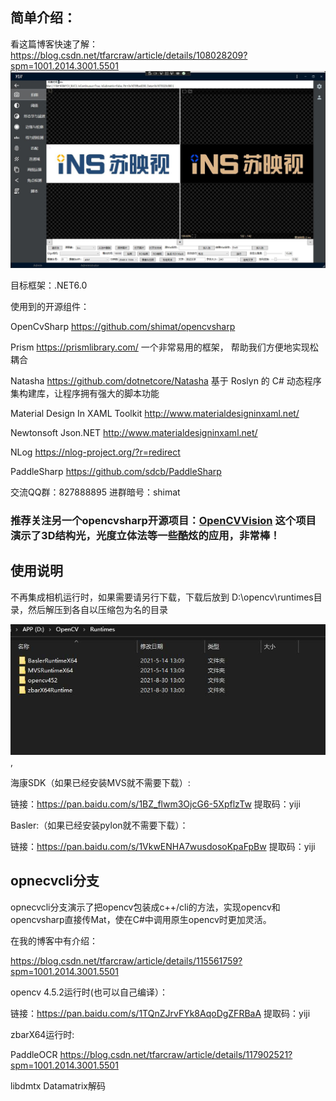 ## 简单介绍：
看这篇博客快速了解：
https://blog.csdn.net/tfarcraw/article/details/108028209?spm=1001.2014.3001.5501
 ![avatar](main.jpg)
 

目标框架：.NET6.0

使用到的开源组件：
 
OpenCvSharp  https://github.com/shimat/opencvsharp

Prism    https://prismlibrary.com/     一个非常易用的框架， 帮助我们方便地实现松耦合

Natasha  https://github.com/dotnetcore/Natasha 基于 Roslyn 的 C# 动态程序集构建库，让程序拥有强大的脚本功能

Material Design In XAML Toolkit   http://www.materialdesigninxaml.net/   

Newtonsoft Json.NET  http://www.materialdesigninxaml.net/

NLog  https://nlog-project.org/?r=redirect 

PaddleSharp https://github.com/sdcb/PaddleSharp

交流QQ群：827888895  进群暗号：shimat

###  推荐关注另一个opencvsharp开源项目：[OpenCVVision](https://gitee.com/lolo77/OpenCVVision) 这个项目演示了3D结构光，光度立体法等一些酷炫的应用，非常棒！

## 使用说明
不再集成相机运行时，如果需要请另行下载，下载后放到 D:\opencv\runtimes目录，然后解压到各自以压缩包为名的目录

![avatar](runtimes.jpg),

海康SDK（如果已经安装MVS就不需要下载）:

链接：https://pan.baidu.com/s/1BZ_flwm3OjcG6-5XpflzTw 
提取码：yiji


Basler:（如果已经安装pylon就不需要下载）：

链接：https://pan.baidu.com/s/1VkwENHA7wusdosoKpaFpBw 
提取码：yiji


## opnecvcli分支


opnecvcli分支演示了把opencv包装成c++/cli的方法，实现opencv和opencvsharp直接传Mat，使在C#中调用原生opencv时更加灵活。

在我的博客中有介绍：

https://blog.csdn.net/tfarcraw/article/details/115561759?spm=1001.2014.3001.5501

opencv 4.5.2运行时(也可以自己编译）：

链接：https://pan.baidu.com/s/1TQnZJrvFYk8AqoDgZFRBaA 
提取码：yiji

zbarX64运行时:

PaddleOCR
https://blog.csdn.net/tfarcraw/article/details/117902521?spm=1001.2014.3001.5501

libdmtx Datamatrix解码

